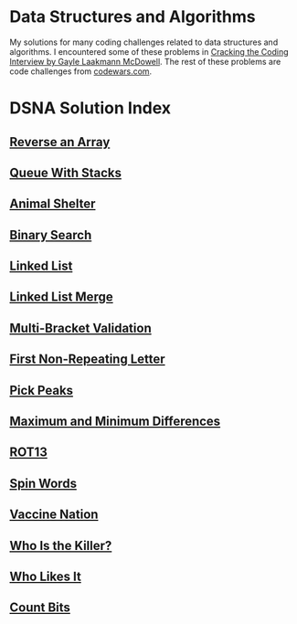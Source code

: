 # Data Structures and Algorithms
My solutions for many coding challenges related to data structures and algorithms. I encountered some of these problems in [Cracking the Coding Interview by Gayle Laakmann McDowell](https://www.amazon.com/Cracking-Coding-Interview-Programming-Questions/dp/0984782850). The rest of these problems are code challenges from [codewars.com](https://codewars.com).

# DSNA Solution Index

## [Reverse an Array](/challenges/arrayReverse/)

## [Queue With Stacks](/challenges/queueWithStacks)

## [Animal Shelter](/challenges/fifoAnimalShelter)

## [Binary Search](/challenges/arrayBinarySearch)

## [Linked List](/challenges/linkedList)

## [Linked List Merge](/challenges/llMerge)

## [Multi-Bracket Validation](/challenges/multiBracketValidation)

## [First Non-Repeating Letter](/challenges/firstNonRepeatingLetter)

## [Pick Peaks](/challenges/pick-peaks)

## [Maximum and Minimum Differences](/challenges/maxAndMinDifferences)

## [ROT13](/challenges/rot13)

## [Spin Words](/challenges/spin-words)

## [Vaccine Nation](/challenges/vaccine-nation)

## [Who Is the Killer?](/challenges/who-is-the-killer)

## [Who Likes It](/challenges/who-likes-it)

## [Count Bits](/challenges/count-bits)
